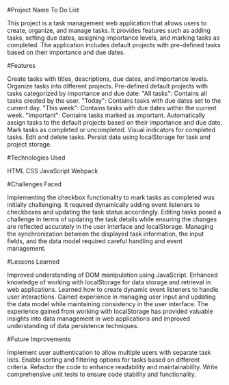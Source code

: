 #Project Name
To Do List

This project is a task management web application that allows users to create, organize, and manage tasks. It provides features such as adding tasks, setting due dates, assigning importance levels, and marking tasks as completed. The application includes default projects with pre-defined tasks based on their importance and due dates.

#Features

Create tasks with titles, descriptions, due dates, and importance levels.
Organize tasks into different projects.
Pre-defined default projects with tasks categorized by importance and due date:
"All tasks": Contains all tasks created by the user.
"Today": Contains tasks with due dates set to the current day.
"This week": Contains tasks with due dates within the current week.
"Important": Contains tasks marked as important.
Automatically assign tasks to the default projects based on their importance and due date.
Mark tasks as completed or uncompleted.
Visual indicators for completed tasks.
Edit and delete tasks.
Persist data using localStorage for task and project storage.

#Technologies Used

HTML
CSS
JavaScript
Webpack

#Challenges Faced

Implementing the checkbox functionality to mark tasks as completed was initially challenging. It required dynamically adding event listeners to checkboxes and updating the task status accordingly.
Editing tasks posed a challenge in terms of updating the task details while ensuring the changes are reflected accurately in the user interface and localStorage. Managing the synchronization between the displayed task information, the input fields, and the data model required careful handling and event management.

#Lessons Learned

Improved understanding of DOM manipulation using JavaScript.
Enhanced knowledge of working with localStorage for data storage and retrieval in web applications.
Learned how to create dynamic event listeners to handle user interactions.
Gained experience in managing user input and updating the data model while maintaining consistency in the user interface.
The experience gained from working with localStorage has provided valuable insights into data management in web applications and improved understanding of data persistence techniques.

#Future Improvements

Implement user authentication to allow multiple users with separate task lists.
Enable sorting and filtering options for tasks based on different criteria.
Refactor the code to enhance readability and maintainability.
Write comprehensive unit tests to ensure code stability and functionality.
